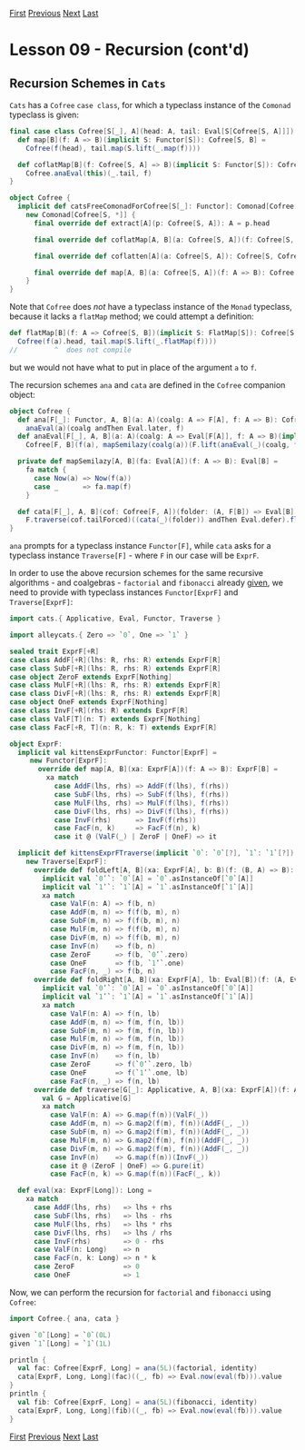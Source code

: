 [First](https://github.com/sjbiaga/kittens/blob/main/recursion-1-lambda-calculus/README.md) [Previous](https://github.com/sjbiaga/kittens/blob/main/recursion-2-schemes/README.md) [Next](https://github.com/sjbiaga/kittens/blob/main/recursion-4-Defer/README.md) [Last](https://github.com/sjbiaga/kittens/blob/main/recursion-4-Defer/README.md)

Lesson 09 - Recursion (cont'd)
==============================

Recursion Schemes in `Cats`
---------------------------

`Cats` has a `Cofree` `case class`, for which a typeclass instance of the `Comonad` typeclass is given:

```Scala
final case class Cofree[S[_], A](head: A, tail: Eval[S[Cofree[S, A]]]) {
  def map[B](f: A => B)(implicit S: Functor[S]): Cofree[S, B] =
    Cofree(f(head), tail.map(S.lift(_.map(f))))

  def coflatMap[B](f: Cofree[S, A] => B)(implicit S: Functor[S]): Cofree[S, B] =
    Cofree.anaEval(this)(_.tail, f)
}

object Cofree {
  implicit def catsFreeComonadForCofree[S[_]: Functor]: Comonad[Cofree[S, *]] =
    new Comonad[Cofree[S, *]] {
      final override def extract[A](p: Cofree[S, A]): A = p.head

      final override def coflatMap[A, B](a: Cofree[S, A])(f: Cofree[S, A] => B): Cofree[S, B] = a.coflatMap(f)

      final override def coflatten[A](a: Cofree[S, A]): Cofree[S, Cofree[S, A]] = coflatMap(identity)

      final override def map[A, B](a: Cofree[S, A])(f: A => B): Cofree[S, B] = a.map(f)
    }
}
```

Note that `Cofree` does _not_ have a typeclass instance of the `Monad` typeclass, because it lacks a `flatMap` method; we
could attempt a definition:

```Scala
def flatMap[B](f: A => Cofree[S, B])(implicit S: FlatMap[S]): Cofree[S, B] =
  Cofree(f(a).head, tail.map(S.lift(_.flatMap(f))))
//         ^  does not compile
```

but we would not have what to put in place of the argument `a` to `f`.

The recursion schemes `ana` and `cata` are defined in the `Cofree` companion object:

```Scala
object Cofree {
  def ana[F[_]: Functor, A, B](a: A)(coalg: A => F[A], f: A => B): Cofree[F, B] =
    anaEval(a)(coalg andThen Eval.later, f)
  def anaEval[F[_], A, B](a: A)(coalg: A => Eval[F[A]], f: A => B)(implicit F: Functor[F]): Cofree[F, B] =
    Cofree[F, B](f(a), mapSemilazy(coalg(a))(F.lift(anaEval(_)(coalg, f))))

  private def mapSemilazy[A, B](fa: Eval[A])(f: A => B): Eval[B] =
    fa match {
      case Now(a) => Now(f(a))
      case _      => fa.map(f)
    }

  def cata[F[_], A, B](cof: Cofree[F, A])(folder: (A, F[B]) => Eval[B])(implicit F: Traverse[F]): Eval[B] =
    F.traverse(cof.tailForced)((cata(_)(folder)) andThen Eval.defer).flatMap(folder(cof.head, _))
}
```

`ana` prompts for a typeclass instance `Functor[F]`, while `cata` asks for a typeclass instance `Traverse[F]` - where `F` in
our case will be `ExprF`.

In order to use the above recursion schemes for the same recursive algorithms - and coalgebras - `factorial` and `fibonacci`
already [given](https://github.com/sjbiaga/kittens/blob/main/recursion-2-schemes/README.md#recursion-schemes-in-scala), we
need to provide with typeclass instances `Functor[ExprF]` and `Traverse[ExprF]`:

```Scala
import cats.{ Applicative, Eval, Functor, Traverse }

import alleycats.{ Zero => `0`, One => `1` }

sealed trait ExprF[+R]
case class AddF[+R](lhs: R, rhs: R) extends ExprF[R]
case class SubF[+R](lhs: R, rhs: R) extends ExprF[R]
case object ZeroF extends ExprF[Nothing]
case class MulF[+R](lhs: R, rhs: R) extends ExprF[R]
case class DivF[+R](lhs: R, rhs: R) extends ExprF[R]
case object OneF extends ExprF[Nothing]
case class InvF[+R](rhs: R) extends ExprF[R]
case class ValF[T](n: T) extends ExprF[Nothing]
case class FacF[+R, T](n: R, k: T) extends ExprF[R]

object ExprF:
  implicit val kittensExprFunctor: Functor[ExprF] =
     new Functor[ExprF]:
       override def map[A, B](xa: ExprF[A])(f: A => B): ExprF[B] =
         xa match
           case AddF(lhs, rhs) => AddF(f(lhs), f(rhs))
           case SubF(lhs, rhs) => SubF(f(lhs), f(rhs))
           case MulF(lhs, rhs) => MulF(f(lhs), f(rhs))
           case DivF(lhs, rhs) => DivF(f(lhs), f(rhs))
           case InvF(rhs)      => InvF(f(rhs))
           case FacF(n, k)     => FacF(f(n), k)
           case it @ (ValF(_) | ZeroF | OneF) => it

  implicit def kittensExprFTraverse(implicit `0`: `0`[?], `1`: `1`[?]): Traverse[ExprF] =
    new Traverse[ExprF]:
      override def foldLeft[A, B](xa: ExprF[A], b: B)(f: (B, A) => B): B =
        implicit val `0ʹ`: `0`[A] = `0`.asInstanceOf[`0`[A]]
        implicit val `1ʹ`: `1`[A] = `1`.asInstanceOf[`1`[A]]
        xa match
          case ValF(n: A) => f(b, n)
          case AddF(m, n) => f(f(b, m), n)
          case SubF(m, n) => f(f(b, m), n)
          case MulF(m, n) => f(f(b, m), n)
          case DivF(m, n) => f(f(b, m), n)
          case InvF(n)    => f(b, n)
          case ZeroF      => f(b, `0ʹ`.zero)
          case OneF       => f(b, `1ʹ`.one)
          case FacF(n, _) => f(b, n)
      override def foldRight[A, B](xa: ExprF[A], lb: Eval[B])(f: (A, Eval[B]) => Eval[B]): Eval[B] =
        implicit val `0ʹ`: `0`[A] = `0`.asInstanceOf[`0`[A]]
        implicit val `1ʹ`: `1`[A] = `1`.asInstanceOf[`1`[A]]
        xa match
          case ValF(n: A) => f(n, lb)
          case AddF(m, n) => f(m, f(n, lb))
          case SubF(m, n) => f(m, f(n, lb))
          case MulF(m, n) => f(m, f(n, lb))
          case DivF(m, n) => f(m, f(n, lb))
          case InvF(n)    => f(n, lb)
          case ZeroF      => f(`0ʹ`.zero, lb)
          case OneF       => f(`1ʹ`.one, lb)
          case FacF(n, _) => f(n, lb)
      override def traverse[G[_]: Applicative, A, B](xa: ExprF[A])(f: A => G[B]): G[ExprF[B]] =
        val G = Applicative[G]
        xa match
          case ValF(n: A) => G.map(f(n))(ValF(_))
          case AddF(m, n) => G.map2(f(m), f(n))(AddF(_, _))
          case SubF(m, n) => G.map2(f(m), f(n))(AddF(_, _))
          case MulF(m, n) => G.map2(f(m), f(n))(AddF(_, _))
          case DivF(m, n) => G.map2(f(m), f(n))(AddF(_, _))
          case InvF(n)    => G.map(f(n))(InvF(_))
          case it @ (ZeroF | OneF) => G.pure(it)
          case FacF(n, k) => G.map(f(n))(FacF(_, k))

  def eval(xa: ExprF[Long]): Long =
    xa match
      case AddF(lhs, rhs)   => lhs + rhs
      case SubF(lhs, rhs)   => lhs - rhs
      case MulF(lhs, rhs)   => lhs * rhs
      case DivF(lhs, rhs)   => lhs / rhs
      case InvF(rhs)        => 0 - rhs
      case ValF(n: Long)    => n
      case FacF(n, k: Long) => n * k
      case ZeroF            => 0
      case OneF             => 1
```

Now, we can perform the recursion for `factorial` and `fibonacci` using `Cofree`:

```Scala
import Cofree.{ ana, cata }

given `0`[Long] = `0`(0L)
given `1`[Long] = `1`(1L)

println {
  val fac: Cofree[ExprF, Long] = ana(5L)(factorial, identity)
  cata[ExprF, Long, Long](fac)((_, fb) => Eval.now(eval(fb))).value
}
println {
  val fib: Cofree[ExprF, Long] = ana(5L)(fibonacci, identity)
  cata[ExprF, Long, Long](fib)((_, fb) => Eval.now(eval(fb))).value
}
```

[First](https://github.com/sjbiaga/kittens/blob/main/recursion-1-lambda-calculus/README.md) [Previous](https://github.com/sjbiaga/kittens/blob/main/recursion-2-schemes/README.md) [Next](https://github.com/sjbiaga/kittens/blob/main/recursion-4-Defer/README.md) [Last](https://github.com/sjbiaga/kittens/blob/main/recursion-4-Defer/README.md)
